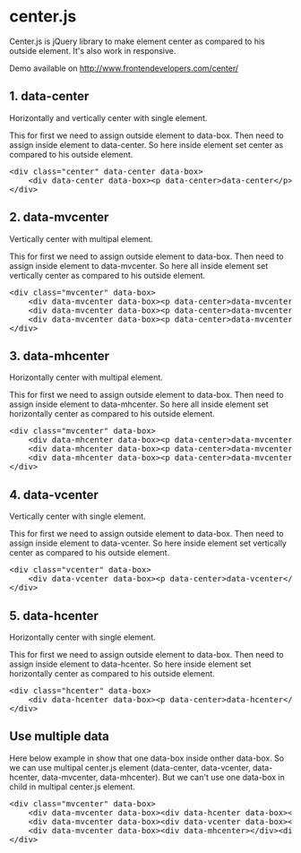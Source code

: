 # center.js
Center.js is jQuery library to make element center as compared to his outside element. It's also work in responsive.

Demo available on http://www.frontendevelopers.com/center/

<h2>1. data-center </h2>
<p>Horizontally and vertically center with single element.</p>
<p>This for first we need to assign outside element to data-box. Then need to assign inside element to data-center. So here inside element set center as compared to his outside element.</p>
<pre>
&lt;div class="center" data-center data-box&gt;
	&lt;div data-center data-box&gt;&lt;p data-center&gt;data-center&lt;/p&gt;&lt;/div&gt;
&lt;/div&gt;
</pre>

<h2>2. data-mvcenter </h2>
<p> Vertically center with multipal element.</p>
<p>This for first we need to assign outside element to data-box. Then need to assign inside element to data-mvcenter. So here all inside element set vertically center as compared to his outside element.</p>
<pre>
&lt;div class="mvcenter" data-box&gt;
    &lt;div data-mvcenter data-box&gt;&lt;p data-center&gt;data-mvcenter&lt;/p&gt;&lt;/div&gt;
    &lt;div data-mvcenter data-box&gt;&lt;p data-center&gt;data-mvcenter&lt;/p&gt;&lt;/div&gt;
    &lt;div data-mvcenter data-box&gt;&lt;p data-center&gt;data-mvcenter&lt;/p&gt;&lt;/div&gt;
&lt;/div&gt;
</pre>

<h2>3. data-mhcenter</h2>
 <p>Horizontally center with multipal element.</p>
<p>This for first we need to assign outside element to data-box. Then need to assign inside element to data-mhcenter. So here all inside element set horizontally center as compared to his outside element.</p>
<pre>
&lt;div class="mvcenter" data-box&gt;
    &lt;div data-mhcenter data-box&gt;&lt;p data-center&gt;data-mvcenter&lt;/p&gt;&lt;/div&gt;
    &lt;div data-mhcenter data-box&gt;&lt;p data-center&gt;data-mvcenter&lt;/p&gt;&lt;/div&gt;
    &lt;div data-mhcenter data-box&gt;&lt;p data-center&gt;data-mvcenter&lt;/p&gt;&lt;/div&gt;
&lt;/div&gt;
</pre>

<h2>4. data-vcenter </h2>
<p>Vertically center with single element.</p>
<p>This for first we need to assign outside element to data-box. Then need to assign inside element to data-vcenter. So here inside element set vertically center as compared to his outside element.</p>
<pre>
&lt;div class="vcenter" data-box&gt;
	&lt;div data-vcenter data-box&gt;&lt;p data-center&gt;data-vcenter&lt;/p&gt;&lt;/div&gt;
&lt;/div&gt;
</pre>

<h2>5. data-hcenter </h2>
<p>Horizontally center with single element.</p>
<p>This for first we need to assign outside element to data-box. Then need to assign inside element to data-hcenter. So here inside element set horizontally center as compared to his outside element.</p>
<pre>
&lt;div class="hcenter" data-box&gt;
	&lt;div data-hcenter data-box&gt;&lt;p data-center&gt;data-hcenter&lt;/p&gt;&lt;/div&gt;
&lt;/div&gt;
</pre>

<h2>Use multiple data</h2>
<p>Here below example in show that one data-box inside onther data-box. So we can use multipal center.js element (data-center, data-vcenter, data-hcenter, data-mvcenter, data-mhcenter). But we can't use one data-box in child in multipal center.js element.</p>
<pre>
&lt;div class="mvcenter" data-box&gt;
    &lt;div data-mvcenter data-box&gt;&lt;div data-hcenter data-box&gt;&lt;p data-center&gt;data-mvcenter&lt;/p&gt;&lt;/div&gt;&lt;/div&gt;
    &lt;div data-mvcenter data-box&gt;&lt;div data-vcenter data-box&gt;&lt;p data-center&gt;data-mvcenter&lt;/p&gt;&lt;/div&gt;&lt;/div&gt;
    &lt;div data-mvcenter data-box&gt;&lt;div data-mhcenter&gt;&lt;/div&gt;&lt;div data-mhcenter&gt;&lt;/div&gt;&lt;/div&gt;
&lt;/div&gt;
</pre>

